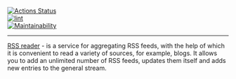 [![Actions Status](https://github.com/M1Keey/frontend-project-lvl3/workflows/hexlet-check/badge.svg)](https://github.com/M1Keey/frontend-project-lvl3/actions)<br />
[![lint](https://github.com/M1Keey/frontend-project-lvl3/actions/workflows/lint&test.yml/badge.svg)](https://github.com/M1Keey/frontend-project-lvl3/actions/workflows/lint&test.yml)<br />
[![Maintainability](https://api.codeclimate.com/v1/badges/5121e13d4f3f8c0188ab/maintainability)](https://codeclimate.com/github/M1Keey/frontend-project-lvl3/maintainability)

---

[RSS reader](https://frontend-project-lvl3-seven-topaz.vercel.app/) - is a service for aggregating RSS feeds, with the help of which it is convenient to read a variety of sources, for example, blogs. It allows you to add an unlimited number of RSS feeds, updates them itself and adds new entries to the general stream.
